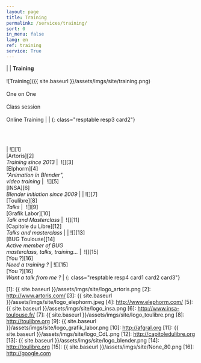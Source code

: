 ```yaml
---
layout: page
title: Training
permalink: /services/training/
sort: 0
in_menu: false
lang: en
ref: training
service: True
---
```


| | __Training__ <br/><br/>![Training]({{ site.baseurl }}/assets/imgs/site/training.png)<br/><br/>One on One<br/><br/>Class session<br/><br/>Online Training | |
{: class="resptable resp3 card2"}

<br/>
<br/>

| ![][1]<br/>[Artoris][2]<br/>_Training since 2013_ |  ![][3]<br/>[Elphorm][4]<br/>_"Animation in Blender", <br/>video training_  |  ![][5]<br/>[INSA][6]<br/>_Blender initiation since 2009_ |
| ![][7]<br/>[Toulibre][8]<br/>_Talks_ |  ![][9]<br/>[Grafik Labor][10]<br/>_Talk and Masterclass_  |  ![][11]<br/>[Capitole du Libre][12]<br/>_Talks and masterclass_ |
| ![][13]<br/>[BUG Toulouse][14]<br/>_Active member of BUG<br/>masterclass, talks, training..._ |  ![][15]<br/>[You ?][16]<br/>_Need a training ?_  | ![][15]<br/>[You ?][16]<br/>_Want a talk from me ?_ |
{: class="resptable resp4 card1 card2 card3"}


[1]: {{ site.baseurl }}/assets/imgs/site/logo_artoris.png
[2]: http://www.artoris.com/
[3]: {{ site.baseurl }}/assets/imgs/site/logo_elephorm.jpeg
[4]: http://www.elephorm.com/
[5]: {{ site.baseurl }}/assets/imgs/site/logo_insa.png
[6]: http://www.insa-toulouse.fr/
[7]: {{ site.baseurl }}/assets/imgs/site/logo_toulibre.png
[8]: http://toulibre.org
[9]: {{ site.baseurl }}/assets/imgs/site/logo_grafik_labor.png
[10]: http://afgral.org
[11]: {{ site.baseurl }}/assets/imgs/site/logo_CdL.png
[12]: http://capitoledulibre.org
[13]: {{ site.baseurl }}/assets/imgs/site/logo_blender.png
[14]: http://toulibre.org
[15]: {{ site.baseurl }}/assets/imgs/site/None_80.png
[16]: http://google.com
